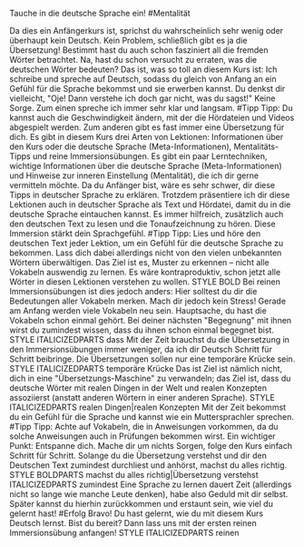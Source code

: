 Tauche in die deutsche Sprache ein! #Mentalität

Da dies ein Anfängerkurs ist, sprichst du wahrscheinlich sehr wenig oder überhaupt kein Deutsch.
Kein Problem, schließlich gibt es ja die Übersetzung!
Bestimmt hast du auch schon fasziniert all die fremden Wörter betrachtet.
Na, hast du schon versucht zu erraten, was die deutschen Wörter bedeuten?
Das ist, was so toll an diesem Kurs ist: Ich schreibe und spreche auf Deutsch, sodass du gleich von Anfang an ein Gefühl für die Sprache bekommst und sie erwerben kannst.
Du denkst dir vielleicht, "Oje! Dann verstehe ich doch gar nicht, was du sagst!"
Keine Sorge. Zum einen spreche ich immer sehr klar und langsam.
#Tipp Tipp: Du kannst auch die Geschwindigkeit ändern, mit der die Hördateien und Videos abgespielt werden.
Zum anderen gibt es fast immer eine Übersetzung für dich.
Es gibt in diesem Kurs drei Arten von Lektionen: Informationen über den Kurs oder die deutsche Sprache (Meta-Informationen), Mentalitäts-Tipps und reine Immersionsübungen.
Es gibt ein paar Lerntechniken, wichtige Informationen über die deutsche Sprache (Meta-Informationen) und Hinweise zur inneren Einstellung (Mentalität), die ich dir gerne vermitteln möchte. Da du Anfänger bist, wäre es sehr schwer, dir diese Tipps in deutscher Sprache zu erklären.
Trotzdem präsentiere ich dir diese Lektionen auch in deutscher Sprache als Text und Hördatei, damit du in die deutsche Sprache eintauchen kannst.
Es immer hilfreich, zusätzlich auch den deutschen Text zu lesen und die Tonaufzeichnung zu hören. Diese Immersion stärkt dein Sprachgefühl.
#Tipp Tipp: Lies und höre den deutschen Text jeder Lektion, um ein Gefühl für die deutsche Sprache zu bekommen.
Lass dich dabei allerdings nicht von den vielen unbekannten Wörtern überwältigen. Das Ziel ist es, Muster zu erkennen – nicht alle Vokabeln auswendig zu lernen.
Es wäre kontraproduktiv, schon jetzt alle Wörter in diesen Lektionen verstehen zu wollen. STYLE BOLD
Bei reinen Immersionsübungen ist dies jedoch anders: Hier solltest du dir die Bedeutungen aller Vokabeln merken.
Mach dir jedoch kein Stress! Gerade am Anfang werden viele Vokabeln neu sein.
Hauptsache, du hast die Vokabeln schon einmal gehört. Bei deiner nächsten "Begegnung" mit ihnen wirst du zumindest wissen, dass du ihnen schon einmal begegnet bist. STYLE ITALICIZEDPARTS dass
Mit der Zeit brauchst du die Übersetzung in den Immersionsübungen immer weniger, da ich dir Deutsch Schritt für Schritt beibringe. Die Übersetzungen sollen nur eine temporäre Krücke sein. STYLE ITALICIZEDPARTS temporäre Krücke
Das ist Ziel ist nämlich nicht, dich in eine "Übersetzungs-Maschine" zu verwandeln; das Ziel ist, dass du deutsche Wörter mit realen Dingen in der Welt und realen Konzepten assoziierst (anstatt anderen Wörtern in einer anderen Sprache). STYLE ITALICIZEDPARTS realen Dingen|realen Konzepten
Mit der Zeit bekommst du ein Gefühl für die Sprache und kannst wie ein Muttersprachler sprechen.
#Tipp Tipp: Achte auf Vokabeln, die in Anweisungen vorkommen, da du solche Anweisungen auch in Prüfungen bekommen wirst.
Ein wichtiger Punkt: Entspanne dich. Mache dir um nichts Sorgen, folge den Kurs einfach Schritt für Schritt.
Solange du die Übersetzung verstehst und dir den Deutschen Text zumindest durchliest und anhörst, machst du alles richtig. STYLE BOLDPARTS machst du alles richtig|Übersetzung verstehst ITALICIZEDPARTS zumindest
Eine Sprache zu lernen dauert Zeit (allerdings nicht so lange wie manche Leute denken), habe also Geduld mit dir selbst.
Später kannst du hierhin zurückkommen und erstaunt sein, wie viel du gelernt hast!
#Erfolg Bravo! Du hast gelernt, wie du mit diesem Kurs Deutsch lernst.
Bist du bereit? Dann lass uns mit der ersten reinen Immersionsübung anfangen! STYLE ITALICIZEDPARTS reinen